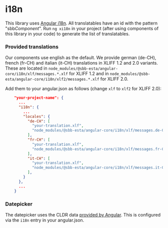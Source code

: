 # i18n

This library uses [Angular i18n](https://angular.io/guide/i18n). All translatables have an id with the pattern "sbb*Component*".
Run `ng xi18n` in your project (after using components of this library in your code) to generate the list of translatables.

### Provided translations

Our components use english as the default. We provide german (de-CH), french (fr-CH) and italian (it-CH)
translations in XLIFF 1.2 and 2.0 variants. These are located in
`node_modules/@sbb-esta/angular-core/i18n/xlf/messages.*.xlf` for XLIFF 1.2 and in
`node_modules/@sbb-esta/angular-core/i18n/xlf2/messages.*.xlf` for XLIFF 2.0.

Add them to your angular.json as follows (change `xlf` to `xlf2` for XLIFF 2.0):

```json
    "your-project-name": {
      ...
      "i18n": {
        ...
        "locales": {
          "de-CH": [
            "your-translation.xlf",
            "node_modules/@sbb-esta/angular-core/i18n/xlf/messages.de-CH.xlf"
          ],
          "fr-CH": [
            "your-translation.xlf",
            "node_modules/@sbb-esta/angular-core/i18n/xlf/messages.fr-CH.xlf"
          ],
          "it-CH": [
            "your-translation.xlf",
            "node_modules/@sbb-esta/angular-core/i18n/xlf/messages.it-CH.xlf"
          ],
        }
      },
      ...
    }
```

### Datepicker

The datepicker uses the CLDR data [provided by Angular](https://angular.io/guide/i18n#setting-up-the-locale-of-your-app).
This is configured via the `i18n` entry in your angular.json.
